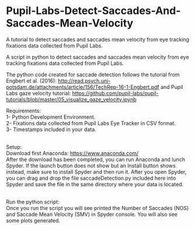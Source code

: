 # Pupil-Labs-Detect-Saccades-And-Saccades-Mean-Velocity
A tutorial to detect saccades and saccades mean velocity from eye tracking fixations data collected from Pupil Labs.

A script in python to detect saccades and saccades mean velocity from eye tracking fixations data collected from Pupil Labs. <br>

The python code created for saccade detection follows the tutorial from Engbert et al. (2016): http://read.psych.uni-potsdam.de/attachments/article/156/TechRep-16-1-Engbert.pdf and Pupil Labs gaze velocity tutorial: https://github.com/pupil-labs/pupil-tutorials/blob/master/05_visualize_gaze_velocity.ipynb  

Requirements:<br>
1- Python Development Environment. <br>
2- Fixations data collected from Pupil Labs Eye Tracker in CSV format. <br>
3- Timestamps included in your data. <br> <br> 

Setup:<br> 
Download first Anaconda: https://www.anaconda.com/<br> 
After the download has been completed, you can run Anaconda and lunch Spyder. If the launch button does not show but an Install button shows instead, make sure to install Spyder and then run it. After you open Spyder, you can drag and drop the file saccadeDetection.py included here into Spyder and save the file in the same directory where your data is located. <br> <br> 

Run the python script:<br>
Once you run the script you will see printed the Number of Saccades (NOS) and Saccade Mean Velocity (SMV) in Spyder console. You will also see some plots generated. 


